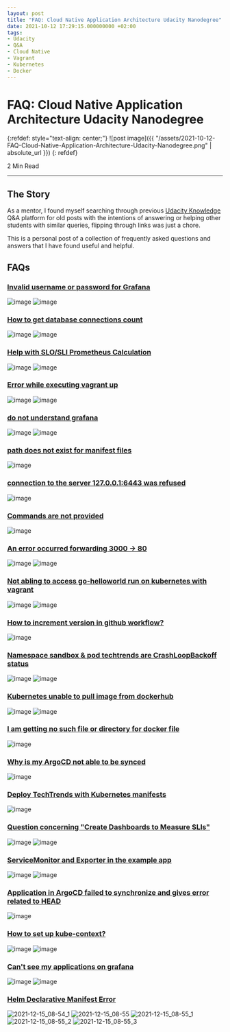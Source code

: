 ```yaml
---
layout: post
title: "FAQ: Cloud Native Application Architecture Udacity Nanodegree"
date: 2021-10-12 17:29:15.000000000 +02:00
tags:
- Udacity
- Q&A
- Cloud Native
- Vagrant
- Kubernetes
- Docker
---
```


# FAQ: Cloud Native Application Architecture Udacity Nanodegree

{:refdef: style="text-align: center;"}
![post image]({{ "/assets/2021-10-12-FAQ-Cloud-Native-Application-Architecture-Udacity-Nanodegree.png" | absolute_url }})
{: refdef}

2 Min Read

---

## The Story

As a mentor, I found myself searching through previous [Udacity Knowledge](https://udacity.zendesk.com/hc/en-us/articles/360039084091-What-is-Knowledge-) Q&A platform for old posts with the intentions of answering or helping other students with similar queries, flipping through links was just a chore.

This is a personal post of a collection of frequently asked questions and answers that I have found useful and helpful.

## FAQs

### [Invalid username or password for Grafana](https://knowledge.udacity.com/questions/740949)

![image](https://user-images.githubusercontent.com/7910856/141963084-08f90b43-c0b3-40c1-b17b-5af652a7adcf.png)
![image](https://user-images.githubusercontent.com/7910856/141963220-7d60ff29-e1eb-454e-9c7d-5c711199f0ca.png)

### [How to get database connections count](https://knowledge.udacity.com/questions/658736)

![image](https://user-images.githubusercontent.com/7910856/138064826-2c5fc5f3-a001-43bc-9bc4-2fcc8da52aad.png)
![image](https://user-images.githubusercontent.com/7910856/138064906-a6f907a2-79b4-4ec1-bfa8-0e709b35d8fb.png)

### [Help with SLO/SLI Prometheus Calculation](https://knowledge.udacity.com/questions/657711)

![image](https://user-images.githubusercontent.com/7910856/138064973-228a8e33-98a0-41f5-aaae-79161a3d1a9f.png)
![image](https://user-images.githubusercontent.com/7910856/138065044-01d0b7d7-2d6c-4dbe-b041-c751cb003106.png)

### [Error while executing vagrant up](https://knowledge.udacity.com/questions/657396)

![image](https://user-images.githubusercontent.com/7910856/138065206-253b6d36-3914-4c08-8b32-feefab23ec68.png)
![image](https://user-images.githubusercontent.com/7910856/138065331-93ad36ce-49e3-474c-a884-acf505c5cbdc.png)

### [do not understand grafana](https://knowledge.udacity.com/questions/645657)

![image](https://user-images.githubusercontent.com/7910856/138065501-a324664c-f5b1-4a40-8be7-fad204bb1bcc.png)
![image](https://user-images.githubusercontent.com/7910856/138065547-f66f3275-7dd7-44bb-a4fb-d3bc90d41778.png)

### [path does not exist for manifest files](https://knowledge.udacity.com/questions/690587)

![image](https://user-images.githubusercontent.com/7910856/138065976-ac23961e-afbd-4e41-9f41-171a471e2670.png)

### [connection to the server 127.0.0.1:6443 was refused](https://knowledge.udacity.com/questions/641119)

![image](https://user-images.githubusercontent.com/7910856/138066291-83ba0608-c526-4327-9816-6c8d05c81ee7.png)

### [Commands are not provided](https://knowledge.udacity.com/questions/640076)

![image](https://user-images.githubusercontent.com/7910856/138066422-c16cc4cc-24c6-456b-b06e-e6d2644eea01.png)

### [An error occurred forwarding 3000 -> 80](https://knowledge.udacity.com/questions/640133)

![image](https://user-images.githubusercontent.com/7910856/138066471-a3436ffb-3430-4ef4-9da6-2e9d126cda21.png)
![image](https://user-images.githubusercontent.com/7910856/138066528-f26401c5-8bfa-4b12-8594-90566f2e2839.png)

### [Not abling to access go-helloworld run on kubernetes with vagrant](https://knowledge.udacity.com/questions/637531)

![image](https://user-images.githubusercontent.com/7910856/138066571-b797bd2e-b1bf-4bbb-87d0-8defdbf8afa7.png)
![image](https://user-images.githubusercontent.com/7910856/138066648-d891624d-9901-40a5-8ea3-1b25e6ddf367.png)

### [How to increment version in github workflow?](https://knowledge.udacity.com/questions/630960)

![image](https://user-images.githubusercontent.com/7910856/138066706-b3a788ba-437d-443e-b752-abd8f80a8133.png)

### [Namespace sandbox & pod techtrends are CrashLoopBackoff status](https://knowledge.udacity.com/questions/671783)

![image](https://user-images.githubusercontent.com/7910856/138066785-26b48bcd-b354-48ff-8867-7141f7ae5883.png)
![image](https://user-images.githubusercontent.com/7910856/138066836-b2eb55db-b1b3-4eb8-8f69-b42b0a0cf922.png)

### [Kubernetes unable to pull image from dockerhub](https://knowledge.udacity.com/questions/676733)

![image](https://user-images.githubusercontent.com/7910856/138068784-6a45efc8-be48-4612-ae41-7096ca322d54.png)
![image](https://user-images.githubusercontent.com/7910856/138068950-fe09d953-3156-402e-9b49-9e755dc7de64.png)

### [I am getting no such file or directory for docker file](https://knowledge.udacity.com/questions/681351)

![image](https://user-images.githubusercontent.com/7910856/138067037-628f1387-9d8f-40a4-9b23-cfc505ed66b7.png)

### [Why is my ArgoCD not able to be synced](https://knowledge.udacity.com/questions/681035)

![image](https://user-images.githubusercontent.com/7910856/138067100-5ef4697d-e64d-4a40-93b8-a90060c0bb16.png)

### [Deploy TechTrends with Kubernetes manifests](https://knowledge.udacity.com/questions/689338)

![image](https://user-images.githubusercontent.com/7910856/138067334-e3532325-9d1e-46dd-bbdb-cfabceea89fa.png)

### [Question concerning "Create Dashboards to Measure SLIs"](https://knowledge.udacity.com/questions/687264)

![image](https://user-images.githubusercontent.com/7910856/138070465-d030c26f-758b-4a9b-a913-68b3889a395f.png)
![image](https://user-images.githubusercontent.com/7910856/138070500-ac5465cd-9429-4efc-a631-95bae509704b.png)

### [ServiceMonitor and Exporter in the example app](https://knowledge.udacity.com/questions/685829)

![image](https://user-images.githubusercontent.com/7910856/138068217-2d037db8-13ab-402b-bbee-d4007273a02c.png)
![image](https://user-images.githubusercontent.com/7910856/138068333-4640dae4-7974-45f2-9a39-4e849490c9e2.png)

### [Application in ArgoCD failed to synchronize and gives error related to HEAD](https://knowledge.udacity.com/questions/682845)

![image](https://user-images.githubusercontent.com/7910856/138068122-431d6c96-a2e0-41ef-8641-c8661fbf899c.png)

### [How to set up kube-context?](https://knowledge.udacity.com/questions/721083)

![image](https://user-images.githubusercontent.com/7910856/138071195-b23f84f9-8108-41df-8952-cde50ad66856.png)
![image](https://user-images.githubusercontent.com/7910856/138071246-d7388fb5-3469-4dea-b60b-69d5f48bc305.png)

### [Can't see my applications on grafana](https://knowledge.udacity.com/questions/726806)

![image](https://user-images.githubusercontent.com/7910856/139035462-cdd4dd26-e13a-4bee-8714-4b725c33e944.png)
![image](https://user-images.githubusercontent.com/7910856/139035676-480966ca-5254-42cc-966f-dbed1f3a93b6.png)

### [Helm Declarative Manifest Error](https://knowledge.udacity.com/questions/760744)

![2021-12-15_08-54_1](https://user-images.githubusercontent.com/7910856/146138246-98298d6f-f826-4a11-af24-63ca5521d9be.png)
![2021-12-15_08-55](https://user-images.githubusercontent.com/7910856/146138244-9577879b-32fe-4b1d-994b-96daf260e0ae.png)
![2021-12-15_08-55_1](https://user-images.githubusercontent.com/7910856/146138241-2b369134-a113-4b8c-b309-409c746cfdac.png)
![2021-12-15_08-55_2](https://user-images.githubusercontent.com/7910856/146138237-68d870dc-6020-4d30-a659-de300022380f.png)
![2021-12-15_08-55_3](https://user-images.githubusercontent.com/7910856/146138233-39dff91f-1b27-4980-bfbf-41ff12e43bd7.png)

